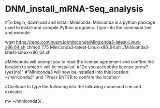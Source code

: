 # DNM_install_mRNA-Seq_analysis

#To begin, download and install Miniconda.  Miniconda is a python package used to install and compile Python programs.  Type into the command line and execute:

wget https://repo.continuum.io/miniconda/Miniconda3-latest-Linux-x86_64.sh
chmod 775 Miniconda3-latest-Linux-x86_64.sh
./Miniconda3-latest-Linux-x86_64.sh

#Miniconda will prompt you to read the license agreement and confirm the location to which it will be installed.
#"Do you accept the license terms? [yes|no]"
#"Miniconda3 will now be installed into this location: ~/miniconda3" and "Press ENTER to confirm the location"

#Continue to type the following into the following command line and execute:

mv ~/miniconda3/ .
